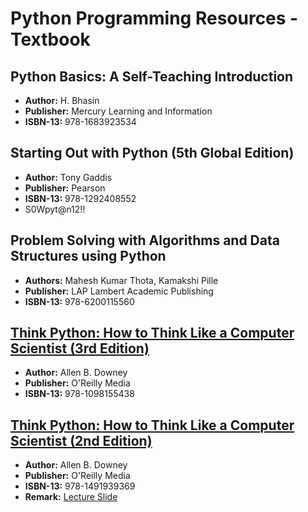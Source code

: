 # Python Programming Resources - Textbook
## Python Basics: A Self-Teaching Introduction
- **Author:** H. Bhasin
- **Publisher:** Mercury Learning and Information
- **ISBN-13:** 978-1683923534


## Starting Out with Python (5th Global Edition)
- **Author:** Tony Gaddis
- **Publisher:** Pearson
- **ISBN-13:** 978-1292408552
- S0Wpyt@n12!!

## Problem Solving with Algorithms and Data Structures using Python
- **Authors:** Mahesh Kumar Thota, Kamakshi Pille
- **Publisher:** LAP Lambert Academic Publishing
- **ISBN-13:** 978-6200115560


## [Think Python: How to Think Like a Computer Scientist (3rd Edition)](https://allendowney.github.io/ThinkPython/index.html)
- **Author:** Allen B. Downey
- **Publisher:** O'Reilly Media
- **ISBN-13:** 978-1098155438


## [Think Python: How to Think Like a Computer Scientist (2nd Edition)](https://greenteapress.com/wp/think-python-2e/)
- **Author:** Allen B. Downey
- **Publisher:** O'Reilly Media
- **ISBN-13:** 978-1491939369
- **Remark:** [Lecture Slide](https://www.cs.cornell.edu/courses/cs1110/2016sp/lectures/index.php.html)
